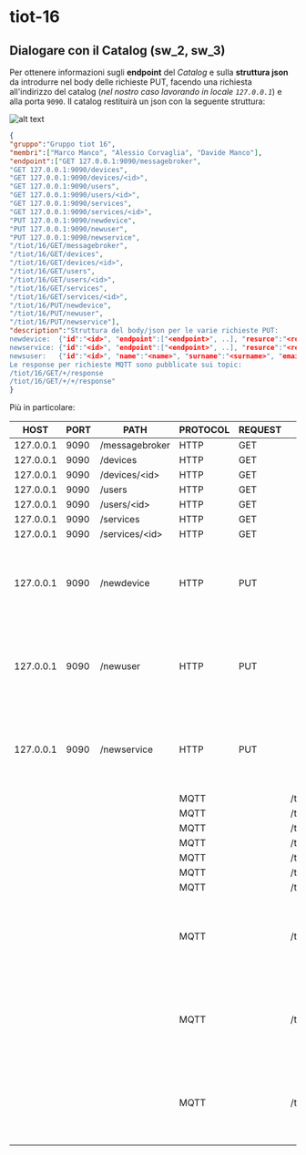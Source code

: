 # tiot-16

## Dialogare con il Catalog (sw_2, sw_3)

Per ottenere informazioni sugli **endpoint** del _Catalog_ e sulla **struttura json** da introdurre nel body delle richieste PUT, facendo una richiesta all'indirizzo del catalog (_nel nostro caso lavorando in locale `127.0.0.1`_) e alla porta `9090`. Il catalog restituirà un json con la seguente struttura:

![alt text](https://github.com/corvaglia-alessio/tiot-16/tree/master/img/schema_richiesta_home.png "Schema UML")

```json
{
"gruppo":"Gruppo tiot 16",
"membri":["Marco Manco", "Alessio Corvaglia", "Davide Manco"],
"endpoint":["GET 127.0.0.1:9090/messagebroker",
"GET 127.0.0.1:9090/devices",
"GET 127.0.0.1:9090/devices/<id>",
"GET 127.0.0.1:9090/users",
"GET 127.0.0.1:9090/users/<id>",
"GET 127.0.0.1:9090/services",
"GET 127.0.0.1:9090/services/<id>",
"PUT 127.0.0.1:9090/newdevice",
"PUT 127.0.0.1:9090/newuser",
"PUT 127.0.0.1:9090/newservice",
"/tiot/16/GET/messagebroker",
"/tiot/16/GET/devices",
"/tiot/16/GET/devices/<id>",
"/tiot/16/GET/users",
"/tiot/16/GET/users/<id>",
"/tiot/16/GET/services",
"/tiot/16/GET/services/<id>",
"/tiot/16/PUT/newdevice",
"/tiot/16/PUT/newuser",
"/tiot/16/PUT/newservice"],
"description":"Struttura del body/json per le varie richieste PUT:
newdevice:	{"id":"<id>", "endpoint":["<endpoint>", ..], "resurce":"<resurce>"}
newservice:	{"id":"<id>", "endpoint":["<endpoint>", ..], "resurce":"<resurce>"}
newsuser:	{"id":"<id>", "name":"<name>", "surname":"<surname>", "email":"<email>"}
Le response per richieste MQTT sono pubblicate sui topic:
/tiot/16/GET/+/response
/tiot/16/GET/+/+/response"
}
```

Più in particolare:

| HOST | PORT | PATH | PROTOCOL | REQUEST | TOPIC | BODY |
| --- | --- | --- | --- | --- | --- | --- |
| 127.0.0.1 | 9090 | /messagebroker | HTTP | GET | | |
| 127.0.0.1 | 9090 | /devices | HTTP | GET | | |
| 127.0.0.1 | 9090 | /devices/\<id\> | HTTP | GET | | |
| 127.0.0.1 | 9090 | /users | HTTP | GET | | |
| 127.0.0.1 | 9090 | /users/\<id\> | HTTP | GET | | |
| 127.0.0.1 | 9090 | /services | HTTP | GET | | |
| 127.0.0.1 | 9090 | /services/\<id\> | HTTP | GET | | |
| 127.0.0.1 | 9090 | /newdevice | HTTP | PUT | | {"id":"\<id\>", "endpoint":["\<endpoint\>", ..], "resurce":"\<resurce\>"} |
| 127.0.0.1 | 9090 | /newuser | HTTP | PUT | | {"id":"\<id\>", "name":"\<name\>", "surname":"\<surname\>", "email":"\<email\>"} |
| 127.0.0.1 | 9090 | /newservice | HTTP | PUT | | {"id":"\<id\>", "endpoint":["\<endpoint\>", ..], "resurce":"\<resurce\>"} |
|  |  |  | MQTT | | /tiot/16/GET/messagebroker | |
|  |  |  | MQTT | | /tiot/16/GET/devices | |
|  |  |  | MQTT | | /tiot/16/GET/devices/\<id\> | |
|  |  |  | MQTT | | /tiot/16/GET/users | |
|  |  |  | MQTT | | /tiot/16/GET/users/\<id\> | |
|  |  |  | MQTT | | /tiot/16/GET/services | |
|  |  |  | MQTT | | /tiot/16/GET/services/\<id\> | |
|  |  |  | MQTT | | /tiot/16/PUT/newdevice | {"id":"\<id\>", "endpoint":["\<endpoint\>", ..], "resurce":"\<resurce\>"} |
|  |  |  | MQTT | | /tiot/16/PUT/newuser | {"id":"\<id\>", "name":"\<name\>", "surname":"\<surname\>", "email":"\<email\>"} |
|  |  |  | MQTT | | /tiot/16/PUT/newservice | {"id":"\<id\>", "endpoint":["\<endpoint\>", ..], "resurce":"\<resurce\>"} |